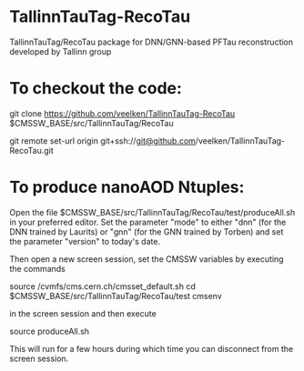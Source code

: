 # TallinnTauTag-RecoTau
TallinnTauTag/RecoTau package for DNN/GNN-based PFTau reconstruction developed by Tallinn group

# To checkout the code:
git clone https://github.com/veelken/TallinnTauTag-RecoTau $CMSSW_BASE/src/TallinnTauTag/RecoTau

git remote set-url origin  git+ssh://git@github.com/veelken/TallinnTauTag-RecoTau.git

# To produce nanoAOD Ntuples:
Open the file $CMSSW_BASE/src/TallinnTauTag/RecoTau/test/produceAll.sh in your preferred editor.
Set the parameter "mode" to either "dnn" (for the DNN trained by Laurits) or "gnn" (for the GNN trained by Torben) and set the parameter "version" to today's date.

Then open a new screen session, set the CMSSW variables by executing the commands

  source /cvmfs/cms.cern.ch/cmsset_default.sh
  cd $CMSSW_BASE/src/TallinnTauTag/RecoTau/test
  cmsenv

in the screen session and then execute

  source produceAll.sh

This will run for a few hours during which time you can disconnect from the screen session.

